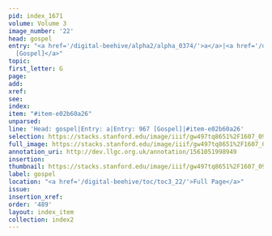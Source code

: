```yaml
---
pid: index_1671
volume: Volume 3
image_number: '22'
head: gospel
entry: "<a href='/digital-beehive/alpha2/alpha_0374/'>a</a>|<a href='/digital-beehive/num4/num_1288'>967
  [Gospel]</a>"
topic: 
first_letter: G
page: 
add: 
xref: 
see: 
index: 
item: "#item-e02b60a26"
unparsed: 
line: 'Head: gospel|Entry: a|Entry: 967 [Gospel]|#item-e02b60a26'
selection: https://stacks.stanford.edu/image/iiif/gw497tq8651%2F1607_0965/1840,730,429,138/full/0/default.jpg
full_image: https://stacks.stanford.edu/image/iiif/gw497tq8651%2F1607_0965/full/full/0/default.jpg
annotation_uri: http://dev.llgc.org.uk/annotation/1561051998949
insertion: 
thumbnail: https://stacks.stanford.edu/image/iiif/gw497tq8651%2F1607_0965/1840,730,429,138/150,/0/default.jpg
label: gospel
location: "<a href='/digital-beehive/toc/toc3_22/'>Full Page</a>"
issue: 
insertion_xref: 
order: '489'
layout: index_item
collection: index2
---
```

